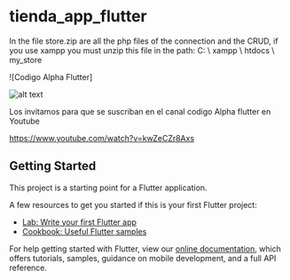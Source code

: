 # tienda_app_flutter

In the file store.zip are all the php files of the connection and the CRUD, if you use xampp you must unzip this file in the path:
C: \ xampp \ htdocs \ my_store

![Codigo Alpha Flutter]

![alt text](https://github.com/codigoalphacol/tiendaFlutterMysql/blob/master/assets/images/loginmascrudmysluno.png) 

Los invitamos para que se suscriban en el canal codigo Alpha flutter en Youtube

https://www.youtube.com/watch?v=kwZeCZr8Axs

## Getting Started

This project is a starting point for a Flutter application.

A few resources to get you started if this is your first Flutter project:

- [Lab: Write your first Flutter app](https://flutter.io/docs/get-started/codelab)
- [Cookbook: Useful Flutter samples](https://flutter.io/docs/cookbook)

For help getting started with Flutter, view our 
[online documentation](https://flutter.io/docs), which offers tutorials, 
samples, guidance on mobile development, and a full API reference.
